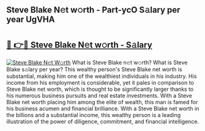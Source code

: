 ## Steve Blake N𝚎t w𝚘rth - Part-ycO S𝚊lary per year UgVHA

# <h2><a href="http://gc3dmu.nevu.top/?p=Steve+Blake">🔗 👉🔴 Steve Blake N𝚎t w𝚘rth - S𝚊lary</a></h2>

[![Steve Blake N𝚎t W𝚘rth](https://i.imgur.com/Oavwk0R.jpeg)](http://gc3dmu.nevu.top/?p=Steve+Blake)
What is Steve Blake n𝚎t w𝚘rth? What is Steve Blake s𝚊lary per year?
This wealthy person's Steve Blake net worth is substantial, making him one of the wealthiest individuals in his industry. His income from his employment is considerable, yet it pales in comparison to Steve Blake net worth, which is thought to be significantly larger thanks to his numerous business pursuits and real estate investments. With a Steve Blake net worth placing him among the elite of wealth, this man is famed for his business acumen and financial brilliance. With a Steve Blake net worth in the billions and a substantial income, this wealthy person is a leading illustration of the power of diligence, commitment, and financial intelligence.
